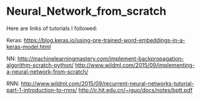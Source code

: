 # Neural_Network_from_scratch

Here are links of tutorials I followed:

Keras:
https://blog.keras.io/using-pre-trained-word-embeddings-in-a-keras-model.html

NN:
http://machinelearningmastery.com/implement-backpropagation-algorithm-scratch-python/
http://www.wildml.com/2015/09/implementing-a-neural-network-from-scratch/

RNN:
http://www.wildml.com/2015/09/recurrent-neural-networks-tutorial-part-1-introduction-to-rnns/
http://ir.hit.edu.cn/~jguo/docs/notes/bptt.pdf
